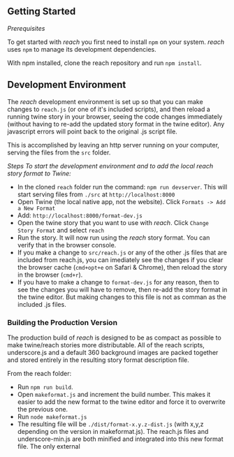 ## Getting Started

*Prerequisites*

To get started with *reach* you first need to install `npm` on your system. *reach* uses `npm` to manage its development dependencies.

With npm installed, clone the reach repository and run `npm install`. 



## Development Environment

The *reach* development environment is set up so that you can make changes to `reach.js` (or one of it's included scripts), and then reload a running twine story in your browser, seeing the code changes immediately (without having to re-add the updated story format in the twine editor). Any javascript errors will point back to the original .js script file.

This is accomplished by leaving an http server running on your computer, serving the files from the `src` folder.

 *Steps To start the development environment and to add the local reach story format to Twine:*

- In the cloned `reach` folder run the command: `npm run devserver`. This will start serving files from `./src` at `http://localhost:8000`
- Open Twine (the local native app, not the website). Click `Formats -> Add a New Format`
- Add: `http://localhost:8000/format-dev.js`
- Open the twine story that you want to use with *reach*. Click `Change Story Format` and select `reach`
- Run the story. It will now run using the *reach* story format. You can verify that in the browser console.
- If you make a change to `src/reach.js` or any of the other .js files that are included from reach.js, you can imediately see the changes if you clear the browser cache (`cmd+opt+e` on Safari & Chrome), then reload the story in the browser (`cmd+r`).
- If you have to make a change to `format-dev.js` for any reason, then to see the changes you will have to remove, then re-add the story format in the twine editor. But making changes to this file is not as comman as the included .js files.



### Building the Production Version

The production build of *reach* is designed to be as compact as possible to make twine/reach stories more distributable. All of the reach scripts, underscore.js and a default 360 background images are packed together and stored entirely in the resulting story format description file.

From the reach folder:

* Run `npm run build`. 
* Open `makeformat.js` and increment the build number. This makes it easier to add the new format to the twine editor and force it to overwrite the previous one.
* Run `node makeformat.js` 
* The resulting file will be  `./dist/format-x.y.z-dist.js` (with x,y,z depending on the version in makeformat.js). The reach.js files and underscore-min.js are both minified and integrated into this new format file. The only external <script> dependency will be for *a-frame* itself.
* To test the file with the local twine app, run `npm run twineserver`. Then in the twine app, add a new story format again, but use the address `http://localhost:8000/format-x.y.z-dist.js`. Note that this will overwrite the development format version if you have previously added that.

### Including images and media in your reach story

If your passages reference media, like images, sound or video, likely you will host those on an external server. The server needs to serve files with [the 'CORS' header set](https://developer.mozilla.org/en-US/docs/Web/HTTP/CORS). I have found that using the `assets` container in a basic https://glitch.com project works. And so does a website hosted by [github pages](https://guides.github.com/features/pages/).

### A very, very brief formatting guide for reach.

*Links*

* Basic Syntax: `[[Passage Name]]`
* Separating the passage name and the text shown on the screen: `[[Visible Text|PassageName]]`

*Text Panels*

These work like links, except they are not clickable when the story is running in VR. The syntax is similar to the **basic** example above, except you put a backtick (`) just before it. When you enter this in the twine editor, it will create another linked passage. Any text you enter in that passage in the editor will be printed in a floating text panel in the scene passage where the link appears.

*Position of text panels and links*

Unless you override this with explicit options (as described below), the vr links and vr text panels will be positioned in an analogous way to the relative positions of the passage boxes in the twine editor. You can move text panels left, right, up ,down in the twine editor to move the virtual panels and links left, right, forward, behind the viewer in the resulting vr scene.

*360 background images*

Add this to VR scene passage:

* Basic Syntax: `((http://url_to_image.png))`

*Positioning text panels and links*

Use 'json' style data to add options.

e.g. Put a text link to the right in the vr space, regardless of the position of the passage boxes in the twine editor:

`{"direction": 3}[[NameOfPassage]]`

(If this is for a Text panel, put a "`" between the } and the [ )

*Direction numbers*: works like a clock, with 0 (or 12) being forward, 3 is directly to the right, 9 is to the left, 6 behind, and any floating point value in between is valid too.

Multiple options can be combined like a regular json dictionary.

e.g. Set the direction and distance (in meters) of a panel:

`{"direction": 3, "distance": 6}[[NameOfPassage]]`

with background color and opacity:

`{"direction": 3, "distance": 6, "backgroundColor":"#00AA00", "backgroundOpacity":0.7}[[NameOfPassage]]`

Note you cannot place a linebreak within an {options}[[link]] statement. It must be all on one line (soft-wrapping in the twine editor is ok).

*Audio file*

Wrap the url in double-tildes. This will start an audio file playing when the user opens the passage:

`~~https://link_to_mp3_file~~`

To play a sound from a particular position (e.g. from the left) in vr space:

`{"direction": 9}~~https://link_to_mp3_file`~~

*Scripting and templating*

New: in scene and text passages you can now add javascript. The javascript will run when the passage is opened. It operates the same as the scripting in the *Snowman* story format. Many of the same window.story and window.passage variables as you would find in Snowman are available.

Wrap your sections of script in:

`<% my script code %>`

Use `print()` to print text back into the passage at runtime.

(Or use `<%= ... %>` to output the result of a javascript expression to the passage.)

e.g.

`<% if (window.story.state.lightsAreOn === true) { %>`

`((https://example.com/backgroundWithLightsOn.jpg))`

`<% } else { %>`

`((https://example.com/backgroundWithLightsOff.jpg))`

`<% } %>`

